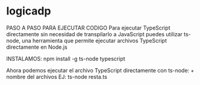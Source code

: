 # logicadp
PASO A PASO PARA EJECUTAR CODIGO 
Para ejecutar TypeScript directamente sin necesidad de transpilarlo a JavaScript puedes utilizar ts-node, una herramienta que permite ejecutar archivos TypeScript directamente en Node.js

INSTALAMOS: 
npm install -g ts-node typescript

Ahora podemos ejecutar el archivo TypeScript directamente con ts-node: + nombre del archivos
EJ: ts-node resta.ts